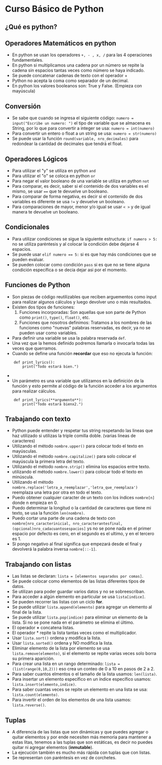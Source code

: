 # Curso Básico de Python

## ¿Qué es python?

## Operadores Matemáticos en python

- En python se usan los operadores `+, - , x, /` para las 4 operaciones fundamentales.
- En python si multiplicamos una cadena por un número se repite la cadena sin espacios tantas veces como número se haya indicado.
- Se puede concatenar cadenas de texto con el operador +
- Python no acepta la coma como separador de un decimal.
- En python los valores booleanos son: True y False. (Empieza con mayúscula)

## Conversión

- Se sabe que cuando se ingresa el siguiente código:
 `numero = input("Escribe un numero: ")`
el tipo de variable que se almacena es String, por lo que para convertir a integer se usa:
 `numero = int(numero)`
- Para convertir un entero o float a un string se usa:
    `numero = str(numero)`
- Se puede usar la función `round(variable, nro_decimales)` para redondear la cantidad de decimales que tendrá el float.

## Operadores Lógicos

- Para utilizar el "y" se utiliza en python `and`
- Para utilizar el "o" se coloca en python `or`
- Para negar el valor booleano de una variable se utiliza en python `not`
- Para comparar, es decir, saber si el contenido de dos variables es el mismo, se usar `==` que te devuelve un booleano.
- Para comparar de forma negativa, es decir si el contenido de dos variables es diferente se usa `!=` y devuelve un booleano.
- Para comparaciones de mayor, menor y/o igual se usar `< >` y de igual manera te devuelve un booleano. 

## Condicionales

- Para utilizar condiciones se sigue la siguiente estructura:
`if numero > 5:` no se utiliza paréntesis y al colocar la condición debe dejarse 4 espacios.
- Se puede usar `elif numero == 5:` si es que hay más condiciones que se pueden evaluar.
- Se pueden colocar como condición `pass` si es que no se tiene alguna condición específica o se decia dejar asi por el momento.

## Funciones de Python

- Son piezas de código reutilizables que reciben arguementos como input para realizar algunos cálculos y luego devolver uno o más resultados.
- Existen dos tipos de funciones:
    1. Funciones incorporadas: Son aquellas que son parte de Python como `print()`, `type()`, `float()`, etc.
    2. Funciones que nosotros definimos: Tratamos a los nombres de las funciones como "nuevas" palabras reservadas, es decir, ya no
    se pueden usar como variables.
- Para definir una variable se usa la palabra reservada `def`.
- Una vez que la hemos definido podremos llamarla o invocarla todas las veces que querramos.
- Cuando se define una función **recordar** que eso no ejecuta la función:  
```
    def print_lyrics():  
        print("Todo estará bien.")
```
-
- Un parámetro es una variable que utilizamos en la definición de la función y esto permite al código de la función acceder a los argumentos para realizar cálculos.  
```
    def print_lyrics(**argumento**):  
        print("Todo estará bienx2.")
```

## Trabajando con texto

- Python puede entender y respetar tus string respetando las lineas que haz utilizado si utilizas la triple comilla doble. (varias lineas de caracteres)
- Utilizando el método `nombre.upper()` para colocar todo el texto en mayúsculas.
- Utilizando el método `nombre.capitalize()` para solo colocar el mayúscula la primera letra del texto.
- Utilizando el método `nombre.strip()` elimina los espacios entre texto.
- utilizando el método `nombre.lower()` para colocar todo el texto en minúscula.
- Utilizando el método `nombre.replace('letra_a_reemplazar','letra_que_reemplaza')` reemplaza una letra por otra en todo el texto.
- Puedo obtener cualquier caracter de un texto con los índices `nombre[n]` donde n empieza en 0.
- Puedo determinar la longitud o la cantidad de caracteres que tiene mi texto, se usa la función `len(nombre)`.
- Puedo cortar una parte de una cadena de texto con `nombre[nro_caracterinicial, nro_caracterantesfinal,(opcional)nro_cadacuantosespacios]` ys no se pone nada en el primer espacio por defecto es cero, en el segundo es el ultimo, y en el tercero es 1.
- Si pongo negativo al final significa que empezará desde el final y devolverá la palabra inversa `nombre[::-1]`.

## Trabajando con listas

- Las listas se declaran: `lista = [elementos separados por comas]`.
- Se puede colocar como elementos de las listas diferentes tipos de datos.
- Se utilizan para poder guardar varios datos y no se sobreescriban.
- Para acceder a algún elemento en particular se usa `lista[indice]`.
- Se pueden recorrer las listas con un ciclo **for**.
- Se puede utilizar `lista.append(elemento)` para agregar un elemento al final de la lista.
- Se puede utilizar `lista.pop(indice)` para eliminar un elemento de la lista. Si no se pone nada en el parámetro se elimina el último.
- El operador **+** concatena listas.
- El operador * repite la lista tantas veces como el multiplicador.
- Usar `lista.sort()` ordena y modifica la lista.
- Usar `lista.sorted()` ordena y NO modifica la lista.
- Eliminar elemento de la lista por elemento se usa `lista.remove(elemento)`, si el elemento se repite varias veces solo borra su primera aparición.
- Para crear una lista en un rango determinado: `lista = (list(range(0,10,2)))` eso crea un conteo de 0 a 10 en pasos de 2 a 2.
- Para saber cuantos elmentos o el tamaño de la lista usamos: `len(lista)`.
- Para insertar un elemento específico en un índice específico usamos: `lista.insert(elemento,indice)`.
- Para saber cuantas veces se repite un elemento en una lista se usa: `lista.count(elemento)`.
- Para invertir el orden de los elementos de una lista usamos: `lista.reverse()`.

## Tuplas

- A diferencia de las listas que son dinámicas y que puedes agregar o quitar elementos y por ende necesiten más memoria para mantener a estas litas, tenemos a las tuplas que son estáticas, es decir no puedes quitar ni agregar elementos (**inmutable**).
- La ejecución también es mucho más rápida con tuplas que con listas.
- Se representan con paréntesis en vez de corchetes.